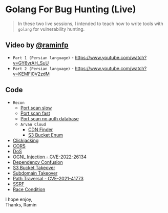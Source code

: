 ﻿# Golang For Bug Hunting (Live)
 
 > In these two live sessions, I intended to teach how to write tools with `golang` for vulnerability hunting.
 
  ## Video by [@raminfp](https://github.com/raminfp)
- `Part 1 (Persian language)` - https://www.youtube.com/watch?v=GY6vrAH_SuU
- `Part 2 (Persian language)` - https://www.youtube.com/watch?v=KEMFi0V2zdM

 ## Code
 
- `Recon`
  - [Port scan slow](https://github.com/ravro-ir/golang_bug_hunting/tree/main/recon/portscan)
  - [Port scan fast](https://github.com/ravro-ir/golang_bug_hunting/tree/main/recon/portscanfast)
  - [Port scan no auth database](https://github.com/ravro-ir/golang_bug_hunting/tree/main/recon/portscannoauthdb)
  - `Arvan Cloud`
    - [CDN Finder](https://github.com/ravro-ir/golang_bug_hunting/tree/main/recon/arvan/cdn_finder)
    - [S3 Bucket Enum](https://github.com/ravro-ir/golang_bug_hunting/tree/main/recon/arvan/s3_bucket_enum)
- [Clickjacking](https://github.com/ravro-ir/golang_bug_hunting/tree/main/clickjacking)
- [CORS](https://github.com/ravro-ir/golang_bug_hunting/tree/main/cors)
- [DoS](https://github.com/ravro-ir/golang_bug_hunting/tree/main/dos)
- [OGNL Injection - CVE-2022-26134](https://github.com/ravro-ir/golang_bug_hunting/tree/main/ognl_injection)
- [Dependency Confusion](https://github.com/ravro-ir/golang_bug_hunting/tree/main/dependency_confusion)
- [S3 Bucket Takeover](https://github.com/ravro-ir/golang_bug_hunting/tree/main/s3bucket_takeover)
- [Subdomain Takeover](https://github.com/ravro-ir/golang_bug_hunting/tree/main/subdomain_takeover)
- [Path Traversal - CVE-2021-41773](https://github.com/ravro-ir/golang_bug_hunting/tree/main/path_traversal)
- [SSRF](https://github.com/ravro-ir/golang_bug_hunting/tree/main/ssrf)
- [Race Condition](https://github.com/ravro-ir/golang_bug_hunting/tree/main/race_condition)


I hope enjoy, <br />
Thanks, Ramin
